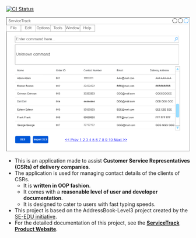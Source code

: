 [![CI Status](https://github.com/se-edu/addressbook-level3/workflows/Java%20CI/badge.svg)](https://github.com/se-edu/addressbook-level3/actions)

![Ui](docs/images/Ui.png)

* This is an application made to assist **Customer Service Representatives (CSRs) of delivery companies**.<br>
* The application is used for managing contact details of the clients of CSRs.
  * It is **written in OOP fashion**.
  * It comes with a **reasonable level of user and developer documentation**.
  * It is designed to cater to users with fast typing speeds.
* This project is based on the AddressBook-Level3 project created by the [SE-EDU initiative](https://se-education.org).
* For the detailed documentation of this project, see the **[ServiceTrack Product Website](https://ay2425s1-cs2103t-t17-2.github.io/tp/)**.

